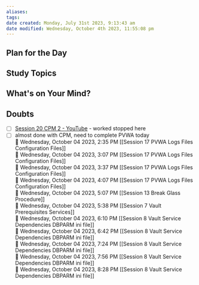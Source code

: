 ```yaml
---
aliases: 
tags: 
date created: Monday, July 31st 2023, 9:13:43 am
date modified: Wednesday, October 4th 2023, 11:55:08 pm
---
```


## Plan for the Day

## Study Topics

## What's on Your Mind?

## Doubts

- [ ] [Session 20 CPM 2 - YouTube](https://www.youtube.com/watch?v=1K07sGrUukg&t=3224s) - worked stopped here  
- [ ] almost done with CPM, need to complete PVWA today  
🍅 Wednesday, October 04 2023, 2:35 PM [[Session 17 PVWA Logs Files Configuration Files]]  
🍅 Wednesday, October 04 2023, 3:07 PM [[Session 17 PVWA Logs Files Configuration Files]]  
🍅 Wednesday, October 04 2023, 3:37 PM [[Session 17 PVWA Logs Files Configuration Files]]  
🍅 Wednesday, October 04 2023, 4:07 PM [[Session 17 PVWA Logs Files Configuration Files]]  
🍅 Wednesday, October 04 2023, 5:07 PM [[Session 13 Break Glass Procedure]]  
🍅 Wednesday, October 04 2023, 5:38 PM [[Session 7 Vault Prerequisites Services]]  
🍅 Wednesday, October 04 2023, 6:10 PM [[Session 8 Vault Service Dependencies DBPARM ini file]]  
🍅 Wednesday, October 04 2023, 6:42 PM [[Session 8 Vault Service Dependencies DBPARM ini file]]  
🍅 Wednesday, October 04 2023, 7:24 PM [[Session 8 Vault Service Dependencies DBPARM ini file]]  
🍅 Wednesday, October 04 2023, 7:56 PM [[Session 8 Vault Service Dependencies DBPARM ini file]]  
🍅 Wednesday, October 04 2023, 8:28 PM [[Session 8 Vault Service Dependencies DBPARM ini file]]